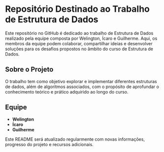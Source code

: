 # Repositório Destinado ao Trabalho de Estrutura de Dados

Este repositório no GitHub é dedicado ao trabalho de Estrutura de Dados realizado pela equipe composta por Welington, Ícaro e Guilherme. Aqui, os membros da equipe podem colaborar, compartilhar ideias e desenvolver soluções para os desafios propostos no âmbito do curso de Estrutura de Dados.

## Sobre o Projeto
O trabalho tem como objetivo explorar e implementar diferentes estruturas de dados, além de algoritmos associados, com o propósito de aprofundar o conhecimento teórico e prático adquirido ao longo do curso.

## Equipe
- **Welington**
- **Ícaro**
- **Guilherme**

Este README será atualizado regularmente com novas informações, progresso do projeto e recursos adicionais.
 